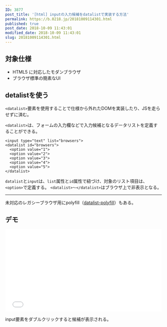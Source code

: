 ```yaml
---
ID: 3877
post_title: '[html] inputの入力候補をdatalistで実装する方法'
permalink: https://b.0218.jp/20181009114301.html
published: true
post_date: 2018-10-09 11:43:01
modified_date: 2018-10-09 11:43:01
slug: 20181009114301.html
---
```

<h2>対象仕様</h2>

<ul>
<li>HTML5 に対応したモダンブラウザ</li>
<li>ブラウザ標準の簡素なUI</li>
</ul>

<!--more-->

<h2>detalistを使う</h2>

<code>&lt;datalist&gt;</code>要素を使用することで仕様から外れたDOMを実装したり、JSを走らせずに済む。

<code>&lt;datalist&gt;</code>は、フォームの入力欄などで入力候補となるデータリストを定義することができる。

<pre><code class="language-html">&lt;input type="text" list="browsers"&gt;
&lt;datalist id="browsers"&gt;
  &lt;option value="1"&gt;
  &lt;option value="2"&gt;
  &lt;option value="3"&gt;
  &lt;option value="4"&gt;
  &lt;option value="5"&gt;
&lt;/datalist&gt;
</code></pre>

<code>datalist</code>と<code>input</code>は、<code>list</code>属性と<code>id</code>属性で紐づけ、対象のリスト項目は、<code>&lt;option&gt;</code>で定義する。
<code>&lt;datalist&gt;～&lt;/datalist&gt;</code>はブラウザ上で非表示となる。

<hr />

未対応のレガシーブラウザ用にpolyfill（<a href="https://github.com/mfranzke/datalist-polyfill">datalist-polyfill</a>）もある。

<h2>デモ</h2>

<iframe height='265' scrolling='no' title='datalist sample' src='//codepen.io/hiro0218/embed/bmggab/?height=265&theme-id=0&default-tab=result' frameborder='no' allowtransparency='true' allowfullscreen='true' style='width: 100%;'>See the Pen <a href='https://codepen.io/hiro0218/pen/bmggab/'>datalist sample</a> by hiro (<a href='https://codepen.io/hiro0218'>@hiro0218</a>) on <a href='https://codepen.io'>CodePen</a>.
</iframe>

input要素をダブルクリックすると候補が表示される。